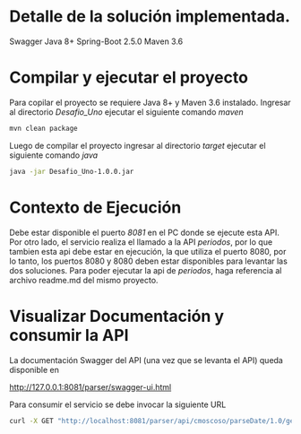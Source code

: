 # Detalle de la solución implementada.

Swagger
Java 8+
Spring-Boot 2.5.0
Maven 3.6


# Compilar y ejecutar el proyecto

Para copilar el proyecto se requiere Java 8+ y Maven 3.6 instalado.
Ingresar al directorio *Desafio_Uno* ejecutar el siguiente comando *maven*

```bash
mvn clean package
```

Luego de compilar el proyecto ingresar al directorio *target* ejecutar el siguiente comando *java*

```bash
java -jar Desafio_Uno-1.0.0.jar
```
# Contexto de Ejecución 

Debe estar disponible el puerto *8081* en el PC donde se ejecute esta API.
Por otro lado, el servicio realiza el llamado a la API *periodos*, por lo que tambien esta api debe estar en ejecución, la que utiliza el puerto 8080, por lo tanto, los puertos 8080 y 8080 deben estar disponibles para levantar las dos soluciones.
Para poder ejecutar la api de *periodos*, haga referencia al archivo readme.md del mismo proyecto.

# Visualizar Documentación y consumir la API

La documentación Swagger del API (una vez que se levanta el API) queda disponible en

http://127.0.0.1:8081/parser/swagger-ui.html

Para consumir el servicio se debe invocar la siguiente URL

```bash
curl -X GET "http://localhost:8081/parser/api/cmoscoso/parseDate/1.0/get" -H "accept: application/json"
```

